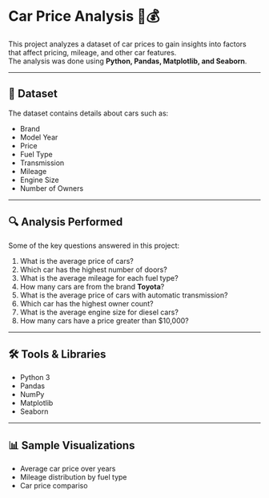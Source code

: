 # Car Price Analysis 🚗💰

This project analyzes a dataset of car prices to gain insights into factors that affect pricing, mileage, and other car features.  
The analysis was done using **Python, Pandas, Matplotlib, and Seaborn**.

---

## 📂 Dataset
The dataset contains details about cars such as:
- Brand  
- Model Year  
- Price  
- Fuel Type  
- Transmission  
- Mileage  
- Engine Size  
- Number of Owners  

---

## 🔍 Analysis Performed
Some of the key questions answered in this project:
1. What is the average price of cars?  
2. Which car has the highest number of doors?  
3. What is the average mileage for each fuel type?  
4. How many cars are from the brand **Toyota**?  
5. What is the average price of cars with automatic transmission?  
6. Which car has the highest owner count?  
7. What is the average engine size for diesel cars?  
8. How many cars have a price greater than $10,000?  

---

## 🛠️ Tools & Libraries
- Python 3  
- Pandas  
- NumPy  
- Matplotlib  
- Seaborn  

---

## 📊 Sample Visualizations
- Average car price over years  
- Mileage distribution by fuel type  
- Car price compariso
